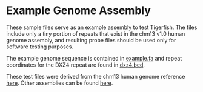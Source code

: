 
# Example Genome Assembly

These sample files serve as an example assembly to test Tigerfish. The files include only a tiny portion of repeats that exist in the chm13 v1.0 human genome assembly, and resulting probe files should be used only for software testing purposes.

The example genome sequence is contained in [example.fa](./example.fa) and repeat coordinates for the DXZ4 repeat are found in [dxz4.bed](./dxz4_synthetic.gtf).

These test files were derived from the chm13 human genome reference [here](https://github.com/marbl/CHM13). Other assemblies can be found [here](https://hgdownload.soe.ucsc.edu/downloads.html).
